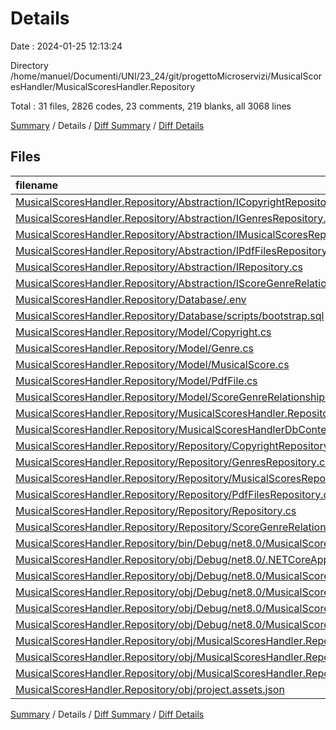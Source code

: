 # Details

Date : 2024-01-25 12:13:24

Directory /home/manuel/Documenti/UNI/23_24/git/progettoMicroservizi/MusicalScoresHandler/MusicalScoresHandler.Repository

Total : 31 files,  2826 codes, 23 comments, 219 blanks, all 3068 lines

[Summary](results.md) / Details / [Diff Summary](diff.md) / [Diff Details](diff-details.md)

## Files
| filename | language | code | comment | blank | total |
| :--- | :--- | ---: | ---: | ---: | ---: |
| [MusicalScoresHandler.Repository/Abstraction/ICopyrightRepository.cs](/MusicalScoresHandler.Repository/Abstraction/ICopyrightRepository.cs) | C# | 14 | 1 | 2 | 17 |
| [MusicalScoresHandler.Repository/Abstraction/IGenresRepository.cs](/MusicalScoresHandler.Repository/Abstraction/IGenresRepository.cs) | C# | 10 | 1 | 4 | 15 |
| [MusicalScoresHandler.Repository/Abstraction/IMusicalScoresRepository.cs](/MusicalScoresHandler.Repository/Abstraction/IMusicalScoresRepository.cs) | C# | 11 | 1 | 4 | 16 |
| [MusicalScoresHandler.Repository/Abstraction/IPdfFilesRepository.cs](/MusicalScoresHandler.Repository/Abstraction/IPdfFilesRepository.cs) | C# | 11 | 1 | 5 | 17 |
| [MusicalScoresHandler.Repository/Abstraction/IRepository.cs](/MusicalScoresHandler.Repository/Abstraction/IRepository.cs) | C# | 28 | 4 | 8 | 40 |
| [MusicalScoresHandler.Repository/Abstraction/IScoreGenreRelationshipRepository.cs](/MusicalScoresHandler.Repository/Abstraction/IScoreGenreRelationshipRepository.cs) | C# | 10 | 1 | 7 | 18 |
| [MusicalScoresHandler.Repository/Database/.env](/MusicalScoresHandler.Repository/Database/.env) | Properties | 2 | 0 | 0 | 2 |
| [MusicalScoresHandler.Repository/Database/scripts/bootstrap.sql](/MusicalScoresHandler.Repository/Database/scripts/bootstrap.sql) | SQL | 66 | 2 | 19 | 87 |
| [MusicalScoresHandler.Repository/Model/Copyright.cs](/MusicalScoresHandler.Repository/Model/Copyright.cs) | C# | 6 | 0 | 3 | 9 |
| [MusicalScoresHandler.Repository/Model/Genre.cs](/MusicalScoresHandler.Repository/Model/Genre.cs) | C# | 6 | 0 | 3 | 9 |
| [MusicalScoresHandler.Repository/Model/MusicalScore.cs](/MusicalScoresHandler.Repository/Model/MusicalScore.cs) | C# | 13 | 0 | 3 | 16 |
| [MusicalScoresHandler.Repository/Model/PdfFile.cs](/MusicalScoresHandler.Repository/Model/PdfFile.cs) | C# | 14 | 0 | 3 | 17 |
| [MusicalScoresHandler.Repository/Model/ScoreGenreRelationship.cs](/MusicalScoresHandler.Repository/Model/ScoreGenreRelationship.cs) | C# | 8 | 0 | 3 | 11 |
| [MusicalScoresHandler.Repository/MusicalScoresHandler.Repository.csproj](/MusicalScoresHandler.Repository/MusicalScoresHandler.Repository.csproj) | XML | 17 | 0 | 0 | 17 |
| [MusicalScoresHandler.Repository/MusicalScoresHandlerDbContext.cs](/MusicalScoresHandler.Repository/MusicalScoresHandlerDbContext.cs) | C# | 85 | 1 | 18 | 104 |
| [MusicalScoresHandler.Repository/Repository/CopyrightRepository.cs](/MusicalScoresHandler.Repository/Repository/CopyrightRepository.cs) | C# | 71 | 0 | 22 | 93 |
| [MusicalScoresHandler.Repository/Repository/GenresRepository.cs](/MusicalScoresHandler.Repository/Repository/GenresRepository.cs) | C# | 66 | 0 | 24 | 90 |
| [MusicalScoresHandler.Repository/Repository/MusicalScoresRepository.cs](/MusicalScoresHandler.Repository/Repository/MusicalScoresRepository.cs) | C# | 74 | 0 | 22 | 96 |
| [MusicalScoresHandler.Repository/Repository/PdfFilesRepository.cs](/MusicalScoresHandler.Repository/Repository/PdfFilesRepository.cs) | C# | 79 | 0 | 22 | 101 |
| [MusicalScoresHandler.Repository/Repository/Repository.cs](/MusicalScoresHandler.Repository/Repository/Repository.cs) | C# | 119 | 0 | 25 | 144 |
| [MusicalScoresHandler.Repository/Repository/ScoreGenreRelationshipRepository.cs](/MusicalScoresHandler.Repository/Repository/ScoreGenreRelationshipRepository.cs) | C# | 56 | 0 | 14 | 70 |
| [MusicalScoresHandler.Repository/bin/Debug/net8.0/MusicalScoresHandler.Repository.deps.json](/MusicalScoresHandler.Repository/bin/Debug/net8.0/MusicalScoresHandler.Repository.deps.json) | JSON | 342 | 0 | 0 | 342 |
| [MusicalScoresHandler.Repository/obj/Debug/net8.0/.NETCoreApp,Version=v8.0.AssemblyAttributes.cs](/MusicalScoresHandler.Repository/obj/Debug/net8.0/.NETCoreApp,Version=v8.0.AssemblyAttributes.cs) | C# | 3 | 1 | 1 | 5 |
| [MusicalScoresHandler.Repository/obj/Debug/net8.0/MusicalScoresHandler.Repository.AssemblyInfo.cs](/MusicalScoresHandler.Repository/obj/Debug/net8.0/MusicalScoresHandler.Repository.AssemblyInfo.cs) | C# | 9 | 9 | 5 | 23 |
| [MusicalScoresHandler.Repository/obj/Debug/net8.0/MusicalScoresHandler.Repository.GeneratedMSBuildEditorConfig.editorconfig](/MusicalScoresHandler.Repository/obj/Debug/net8.0/MusicalScoresHandler.Repository.GeneratedMSBuildEditorConfig.editorconfig) | EditorConfig | 13 | 0 | 1 | 14 |
| [MusicalScoresHandler.Repository/obj/Debug/net8.0/MusicalScoresHandler.Repository.GlobalUsings.g.cs](/MusicalScoresHandler.Repository/obj/Debug/net8.0/MusicalScoresHandler.Repository.GlobalUsings.g.cs) | C# | 7 | 1 | 1 | 9 |
| [MusicalScoresHandler.Repository/obj/Debug/net8.0/MusicalScoresHandler.Repository.sourcelink.json](/MusicalScoresHandler.Repository/obj/Debug/net8.0/MusicalScoresHandler.Repository.sourcelink.json) | JSON | 1 | 0 | 0 | 1 |
| [MusicalScoresHandler.Repository/obj/MusicalScoresHandler.Repository.csproj.nuget.dgspec.json](/MusicalScoresHandler.Repository/obj/MusicalScoresHandler.Repository.csproj.nuget.dgspec.json) | JSON | 220 | 0 | 0 | 220 |
| [MusicalScoresHandler.Repository/obj/MusicalScoresHandler.Repository.csproj.nuget.g.props](/MusicalScoresHandler.Repository/obj/MusicalScoresHandler.Repository.csproj.nuget.g.props) | XML | 18 | 0 | 0 | 18 |
| [MusicalScoresHandler.Repository/obj/MusicalScoresHandler.Repository.csproj.nuget.g.targets](/MusicalScoresHandler.Repository/obj/MusicalScoresHandler.Repository.csproj.nuget.g.targets) | XML | 8 | 0 | 0 | 8 |
| [MusicalScoresHandler.Repository/obj/project.assets.json](/MusicalScoresHandler.Repository/obj/project.assets.json) | JSON | 1,439 | 0 | 0 | 1,439 |

[Summary](results.md) / Details / [Diff Summary](diff.md) / [Diff Details](diff-details.md)